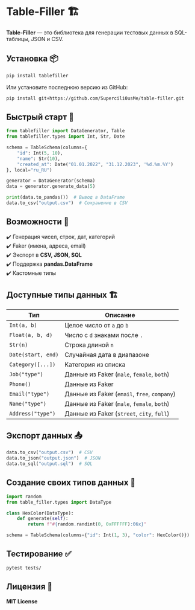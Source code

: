 # Table-Filler 🏗️  

**Table-Filler** — это библиотека для генерации тестовых данных в SQL-таблицы, JSON и CSV. 

## Установка 📦  
```sh
pip install tablefiller
```
Или установите последнюю версию из GitHub:
```sh
pip install git+https://github.com/Supercili0usMe/table-filler.git
```

## Быстрый старт 🚀  
```python
from tablefiller import DataGenerator, Table
from tablefiller.types import Int, Str, Date

schema = TableSchema(columns={
    "id": Int(5, 10),
    "name": Str(10),
    "created_at": Date("01.01.2022", "31.12.2023", '%d.%m.%Y')
}, local="ru_RU")

generator = DataGenerator(schema)
data = generator.generate_data(5)

print(data.to_pandas())  # Вывод в DataFrame
data.to_csv("output.csv")  # Сохранение в CSV
```

## Возможности 🎯  
✔️ Генерация чисел, строк, дат, категорий  
✔️ Faker (имена, адреса, email)  
✔️ Экспорт в **CSV, JSON, SQL**  
✔️ Поддержка **pandas.DataFrame**  
✔️ Кастомные типы  

## Доступные типы данных 🏗️  
| Тип                | Описание                                     |
| ------------------ | -------------------------------------------- |
| `Int(a, b)`        | Целое число от `a` до `b`                    |
| `Float(a, b, d)`   | Число с `d` знаками после `.`                |
| `Str(n)`           | Строка длиной `n`                            |
| `Date(start, end)` | Случайная дата в диапазоне                   |
| `Category([...])`  | Категория из списка                          |
| `Job("type")`      | Данные из Faker (`male`, `female`, `both`)   |
| `Phone()`          | Данные из Faker                              |
| `Email("type")`    | Данные из Faker (`email`, `free`, `company`) |
| `Name("type")`     | Данные из Faker (`male`, `female`, `both`)   |
| `Address("type")`  | Данные из Faker (`street`, `city`, `full`)   |

## Экспорт данных 📤  
```python
data.to_csv("output.csv")  # CSV
data.to_json("output.json")  # JSON
data.to_sql("output.sql")  # SQL
```

## Создание своих типов данных 🔧  
```python
import random
from table_filler.types import DataType

class HexColor(DataType):
    def generate(self):
        return f"#{random.randint(0, 0xFFFFFF):06x}"

schema = TableSchema(columns={"id": Int(1, 3), "color": HexColor()})
```

## Тестирование ✅  
```sh
pytest tests/
```

## Лицензия 📜  
**MIT License**
